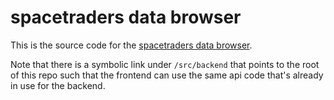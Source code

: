 # spacetraders data browser

This is the source code for the [spacetraders data browser](https://staffordwilliams.com/spacetraders).

Note that there is a symbolic link under `/src/backend` that points to the root of this repo such that the frontend can use the same api code that's already in use for the backend.
